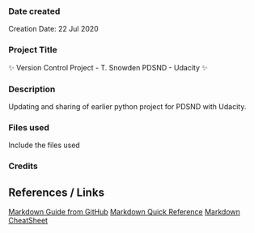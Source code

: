 ### Date created
Creation Date: 22 Jul 2020

### Project Title
:sparkles: Version Control Project - T. Snowden PDSND - Udacity :sparkles:

### Description
Updating and sharing of earlier python project for PDSND with Udacity.

### Files used
Include the files used

### Credits
References / Links
-------------------
[Markdown Guide from GitHub](https://guides.github.com/features/mastering-markdown/)
[Markdown Quick Reference](https://en.support.wordpress.com/markdown-quick-reference/)
[Markdown CheatSheet](https://guides.github.com/pdfs/markdown-cheatsheet-online.pdf)
